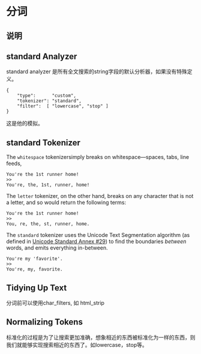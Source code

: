 # 分词

## 说明

## standard Analyzer

standard analyzer 是所有全文搜索的string字段的默认分析器，如果没有特殊定义。

```
{
    "type":      "custom",
    "tokenizer": "standard",
    "filter":  [ "lowercase", "stop" ]
}
```

这是他的模拟。

## standard Tokenizer

The `whitespace` tokenizersimply breaks on whitespace—spaces, tabs, line feeds,

```
You're the 1st runner home!
>>
You're, the, 1st, runner, home!
```



The `letter` tokenizer, on the other hand, breaks on any character that is not a letter, and so would return the following terms:

```
You're the 1st runner home!
>>
You, re, the, st, runner, home.
```



The `standard` tokenizer uses the Unicode Text Segmentation algorithm (as defined in [Unicode Standard Annex #29](http://unicode.org/reports/tr29/)) to find the boundaries *between* words, and emits everything in-between. 

```
You're my 'favorite'.
>>
You're, my, favorite.
```

## Tidying Up Text

分词前可以使用char_filters, 如 html_strip

## Normalizing Tokens

标准化的过程是为了让搜索更加准确，想象相近的东西被标准化为一样的东西，则我们就能够实现搜索相近的东西了。如lowercase，stop等。

